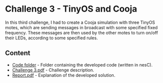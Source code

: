 # Challenge 3 - TinyOS and Cooja
In this third challenge, I had to create a Cooja simulation with three TinyOS motes, which are sending messages in broadcast with some specified fixed frequency.
These messages are then used by the other motes to turn on/off their LEDs, according to some specified rules.

## Content
* [Code folder](https://github.com/savoiadiego/iot-challenges-2020-2021/tree/main/Challenge%203%20-%20TinyOS%20and%20Cooja/Code) - Folder containing the developed code (written in nesC).
* [Challenge 3.pdf](https://github.com/savoiadiego/iot-challenges-2020-2021/blob/main/Challenge%203%20-%20TinyOS%20and%20Cooja/Challenge%203.pdf) - Challenge description.
* [Report.pdf](https://github.com/savoiadiego/iot-challenges-2020-2021/blob/main/Challenge%203%20-%20TinyOS%20and%20Cooja/Report.pdf) - Explanation of the developed solution.
